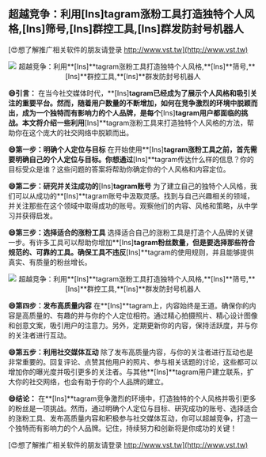 ## **超越竞争：利用**[Ins]**tagram涨粉工具打造独特个人风格,**[Ins]**筛号,**[Ins]**群控工具,**[Ins]**群发防封号机器人**

[😍想了解推广相关软件的朋友请登录 http://www.vst.tw](http://www.vst.tw)

 <center><img src="https://vst.tw/MP4/tuiguang/png/1.png" alt="超越竞争：利用**[Ins]**tagram涨粉工具打造独特个人风格,**[Ins]**筛号,**[Ins]**群控工具,**[Ins]**群发防封号机器人"></center>

**😄引言：**
在当今社交媒体时代，**[Ins]**tagram已经成为了展示个人风格和吸引关注的重要平台。然而，随着用户数量的不断增加，如何在竞争激烈的环境中脱颖而出，成为一个独特而有影响力的个人品牌，是每个**[Ins]**tagram用户都面临的挑战。本文将介绍一些利用**[Ins]**tagram涨粉工具来打造独特个人风格的方法，帮助你在这个庞大的社交网络中脱颖而出。

**😄第一步：明确个人定位与目标**
在开始使用**[Ins]**tagram涨粉工具之前，首先需要明确自己的个人定位与目标。你想通过**[Ins]**tagram传达什么样的信息？你的目标受众是谁？这些问题的答案将帮助你确定你的个人风格和内容定位。

**😄第二步：研究并关注成功的**[Ins]**tagram账号**
为了建立自己的独特个人风格，我们可以从成功的**[Ins]**tagram账号中汲取灵感。找到与自己兴趣相关的领域，并关注那些在这个领域中取得成功的账号。观察他们的内容、风格和策略，从中学习并获得启发。

**😄第三步：选择适合的涨粉工具**
选择适合自己的涨粉工具是打造个人品牌的关键一步。有许多工具可以帮助你增加**[Ins]**tagram粉丝数量，但是要选择那些符合规范的、可靠的工具。确保工具不违反**[Ins]**tagram的使用规则，并且能够提供真实、有质量的粉丝增长。

 <center><img src="https://vst.tw/MP4/tuiguang/png/7.png" alt="超越竞争：利用**[Ins]**tagram涨粉工具打造独特个人风格,**[Ins]**筛号,**[Ins]**群控工具,**[Ins]**群发防封号机器人"></center>

**😄第四步：发布高质量内容**
在**[Ins]**tagram上，内容始终是王道。确保你的内容是高质量的、有趣的并与你的个人定位相符。通过精心拍摄照片、精心设计图像和创意文案，吸引用户的注意力。另外，定期更新你的内容，保持活跃度，并与你的关注者进行互动。

**😄第五步：利用社交媒体互动**
除了发布高质量内容，与你的关注者进行互动也是非常重要的。回复评论、点赞其他用户的照片、参与相关话题的讨论，这些都可以增加你的曝光度并吸引更多的关注者。与其他**[Ins]**tagram用户建立联系，扩大你的社交网络，也会有助于你的个人品牌的建立。

**😄结论：**
在**[Ins]**tagram竞争激烈的环境中，打造独特的个人风格并吸引更多的粉丝是一项挑战。然而，通过明确个人定位与目标、研究成功的账号、选择适合的涨粉工具、发布高质量内容和积极参与社交媒体互动，你可以超越竞争，打造一个独特而有影响力的个人品牌。记住，持续努力和创新将是你成功的关键！

[😍想了解推广相关软件的朋友请登录 http://www.vst.tw](http://www.vst.tw)




